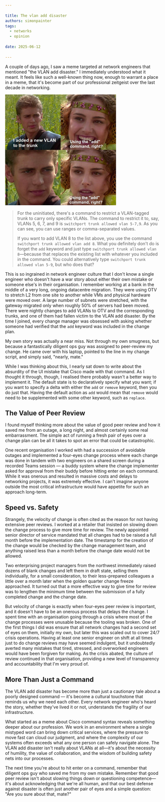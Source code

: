 ```yaml
---

title: The vlan add disaster
authors: simonpainter
tags:
  - networks
  - opinion

date: 2025-06-12

---
```


A couple of days ago, I saw a meme targeted at network engineers that mentioned "the VLAN add disaster." I immediately understood what it meant. It feels like such a well-known thing now, enough to warrant a place in a meme, that it's become part of our professional zeitgeist over the last decade in networking.
<!-- truncate -->
![Adding a vlan to a trunk](img/vlan-add.png)

> For the uninitiated, there's a command to restrict a VLAN-tagged trunk to carry only
> specific VLANs. The command to restrict it to, say, VLANs 5, 6, 7, and 9 is
> `switchport trunk allowed vlan 5-7,9`. As you can see, you can use ranges or
> comma-separated values.
>
> If you want to add VLAN 8 to the list above, you use the command 
> `switchport trunk allowed vlan add 8`. What you definitely don't do is forget the `add`
> keyword and just type `switchport trunk allowed vlan 8`—because that replaces the existing
> list with whatever you included in the command. You could alternatively type
> `switchport trunk allowed vlan 5-9`, but who does that?

This is so ingrained in network engineer culture that I don't know a single engineer who doesn't have a war story about either their own mistake or someone else's in their organisation. I remember working at a bank in the middle of a very long, ongoing datacentre migration. They were using OTV to stretch L2 from one site to another while VMs and physical hardware were moved over. A large number of subnets were stretched, with the gateway migrated only when roughly 50% of servers had been moved. There were nightly changes to add VLANs to OTV and the corresponding trunks, and one of them had fallen victim to the VLAN add disaster. By the time I joined, every change manager was obsessed with asking whether someone had verified that the `add` keyword was included in the change plan.

My own story was actually a near miss. Not through my own smugness, but because a fantastically diligent ops guy was assigned to peer-review my change. He came over with his laptop, pointed to the line in my change script, and simply said, "nearly, mate."

While I was thinking about this, I nearly sat down to write about the absurdity of the UI mistake that Cisco made with that command. As I thought it through, though, I realised there probably wasn't a better way to implement it. The default state is to declaratively specify what you want; if you want to specify a delta with either the `add` or `remove` keyword, then you do just that. Having the default action as `add` would mean that `remove` would need to be supplemented with some other keyword, such as `replace`.

## The Value of Peer Review

I found myself thinking more about the value of good peer review and how it saved me from an outage, a long night, and almost certainly some real embarrassment. The simple act of running a fresh pair of eyes over a change plan can be all it takes to spot an error that could be catastrophic.

One recent organisation I worked with had a succession of avoidable outages and implemented a four-eyes change process where each change was done in tandem with two engineers on a shared screen during a recorded Teams session — a buddy system where the change implementer asked for approval from their buddy before hitting enter on each command. While it was onerous and resulted in massive costs and delays to networking projects, it was extremely effective. I can't imagine anyone outside the most critical infrastructure would have appetite for such an approach long-term.

## Speed vs. Safety

Strangely, the velocity of change is often cited as the reason for not having extensive peer reviews. I worked at a retailer that insisted on slowing down the change process to give more time for review. The newly appointed senior director of service mandated that all changes had to be raised a full month before the implementation date. The timestamp for the creation of the change would be checked by the change management team, and anything raised less than a month before the change date would not be allowed.

Two enterprising project managers from the northwest immediately raised dozens of blank changes and left them in draft state, selling them individually, for a small consideration, to their less-prepared colleagues a little over a month later when the golden quarter change freeze approached. It turned out that a more effective way to give time for review was to lengthen the minimum time between the submission of a fully completed change and the change date.

But velocity of change is exactly when four-eyes peer review is important, and it doesn't have to be an onerous process that delays the change. I spent time with an organisation going through a crisis where most of the change processes were unusable because the tooling was broken. One of the first things I did was ensure that all network changes had a second set of eyes on them, initially my own, but later this was scaled out to cover 24/7 crisis operations. Having at least one senior engineer on shift at all times just to do change reviews may have seemed indulgent, but it undoubtedly averted many mistakes that tired, stressed, and overworked engineers would have been forgiven for making. As the crisis abated, the culture of review continued in that organisation, providing a new level of transparency and accountability that I'm very proud of.

## More Than Just a Command

The VLAN add disaster has become more than just a cautionary tale about a poorly designed command — it's become a cultural touchstone that reminds us why we need each other. Every network engineer who's heard the story, whether they've lived it or not, understands the fragility of our infrastructure.

What started as a meme about Cisco command syntax reveals something deeper about our profession. We work in an environment where a single mistyped word can bring down critical services, where the pressure to move fast can cloud our judgment, and where the complexity of our systems often exceeds what any one person can safely navigate alone. The VLAN add disaster isn't really about VLANs at all—it's about the necessity of humility, the value of collaboration, and the wisdom of building safety nets into our processes.

The next time you're about to hit enter on a command, remember that diligent ops guy who saved me from my own mistake. Remember that good peer review isn't about slowing things down or questioning competence—it's about acknowledging that we're all human, and that our best defense against disaster is often just another pair of eyes and a simple question: "Are you sure about that, mate?"
